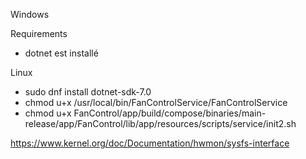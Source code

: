 Windows

Requirements

- dotnet est installé

Linux

- sudo dnf install dotnet-sdk-7.0
- chmod u+x /usr/local/bin/FanControlService/FanControlService
- chmod u+x FanControl/app/build/compose/binaries/main-release/app/FanControl/lib/app/resources/scripts/service/init2.sh


https://www.kernel.org/doc/Documentation/hwmon/sysfs-interface
